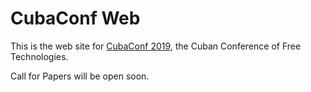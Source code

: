 # CubaConf Web

This is the web site for [CubaConf 2019][1], the Cuban Conference of Free
Technologies.

Call for Papers will be open soon.

[1]: http://www.cubaconf.org/
